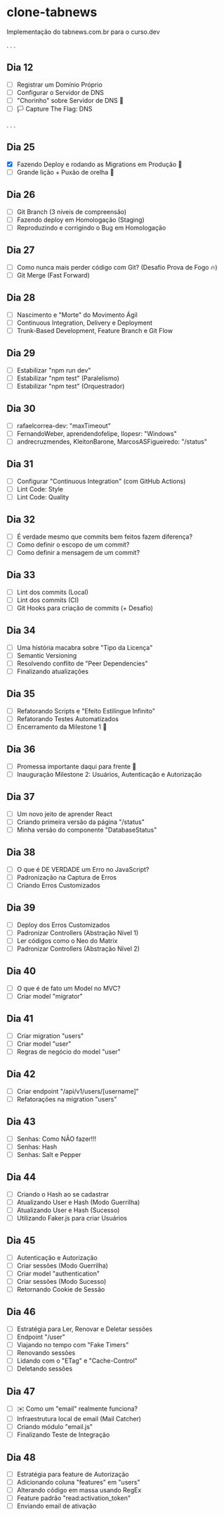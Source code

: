# clone-tabnews

Implementação do tabnews.com.br para o curso.dev

.
.
.

## Dia 12

- [ ] Registrar um Domínio Próprio
- [ ] Configurar o Servidor de DNS
- [ ] "Chorinho" sobre Servidor de DNS 💪
- [ ] 🏳️ Capture The Flag: DNS

.
.
.

## Dia 25

- [x] Fazendo Deploy e rodando as Migrations em Produção 🎉
- [ ] Grande lição + Puxão de orelha 💪

## Dia 26

- [ ] Git Branch (3 níveis de compreensão)
- [ ] Fazendo deploy em Homologação (Staging)
- [ ] Reproduzindo e corrigindo o Bug em Homologação

## Dia 27

- [ ] Como nunca mais perder código com Git? (Desafio Prova de Fogo 🔥)
- [ ] Git Merge (Fast Forward)

## Dia 28

- [ ] Nascimento e "Morte" do Movimento Ágil
- [ ] Continuous Integration, Delivery e Deployment
- [ ] Trunk-Based Development, Feature Branch e Git Flow

## Dia 29

- [ ] Estabilizar "npm run dev"
- [ ] Estabilizar "npm test" (Paralelismo)
- [ ] Estabilizar "npm test" (Orquestrador)

## Dia 30

- [ ] rafaelcorrea-dev: "maxTimeout"
- [ ] FernandoWeber, aprendendofelipe, Ilopesr: "Windows"
- [ ] andrecruzmendes, KleitonBarone, MarcosASFigueiredo: "/status"

## Dia 31

- [ ] Configurar "Continuous Integration" (com GitHub Actions)
- [ ] Lint Code: Style
- [ ] Lint Code: Quality

## Dia 32

- [ ] É verdade mesmo que commits bem feitos fazem diferença?
- [ ] Como definir o escopo de um commit?
- [ ] Como definir a mensagem de um commit?

## Dia 33

- [ ] Lint dos commits (Local)
- [ ] Lint dos commits (CI)
- [ ] Git Hooks para criação de commits (+ Desafio)

## Dia 34

- [ ] Uma história macabra sobre "Tipo da Licença"
- [ ] Semantic Versioning
- [ ] Resolvendo conflito de "Peer Dependencies"
- [ ] Finalizando atualizações

## Dia 35

- [ ] Refatorando Scripts e "Efeito Estilingue Infinito"
- [ ] Refatorando Testes Automatizados
- [ ] Encerramento da Milestone 1 🎉

## Dia 36

- [ ] Promessa importante daqui para frente 💪
- [ ] Inauguração Milestone 2: Usuários, Autenticação e Autorização

## Dia 37

- [ ] Um novo jeito de aprender React
- [ ] Criando primeira versão da página "/status"
- [ ] Minha versão do componente "DatabaseStatus"

## Dia 38

- [ ] O que é DE VERDADE um Erro no JavaScript?
- [ ] Padronização na Captura de Erros
- [ ] Criando Erros Customizados

## Dia 39

- [ ] Deploy dos Erros Customizados
- [ ] Padronizar Controllers (Abstração Nível 1)
- [ ] Ler códigos como o Neo do Matrix
- [ ] Padronizar Controllers (Abstração Nível 2)

## Dia 40

- [ ] O que é de fato um Model no MVC?
- [ ] Criar model "migrator"

## Dia 41

- [ ] Criar migration "users"
- [ ] Criar model "user"
- [ ] Regras de negócio do model "user"

## Dia 42

- [ ] Criar endpoint "/api/v1/users/[username]"
- [ ] Refatorações na migration "users"

## Dia 43

- [ ] Senhas: Como NÃO fazer!!!
- [ ] Senhas: Hash
- [ ] Senhas: Salt e Pepper

## Dia 44

- [ ] Criando o Hash ao se cadastrar
- [ ] Atualizando User e Hash (Modo Guerrilha)
- [ ] Atualizando User e Hash (Sucesso)
- [ ] Utilizando Faker.js para criar Usuários

## Dia 45

- [ ] Autenticação e Autorização
- [ ] Criar sessões (Modo Guerrilha)
- [ ] Criar model "authentication"
- [ ] Criar sessões (Modo Sucesso)
- [ ] Retornando Cookie de Sessão

## Dia 46

- [ ] Estratégia para Ler, Renovar e Deletar sessões
- [ ] Endpoint "/user"
- [ ] Viajando no tempo com "Fake Timers"
- [ ] Renovando sessões
- [ ] Lidando com o "ETag" e "Cache-Control"
- [ ] Deletando sessões

## Dia 47

- [ ] ✉️ Como um "email" realmente funciona?
- [ ] Infraestrutura local de email (Mail Catcher)
- [ ] Criando módulo "email.js"
- [ ] Finalizando Teste de Integração

## Dia 48

- [ ] Estratégia para feature de Autorização
- [ ] Adicionando coluna "features" em "users"
- [ ] Alterando código em massa usando RegEx
- [ ] Feature padrão "read:activation_token"
- [ ] Enviando email de ativação
